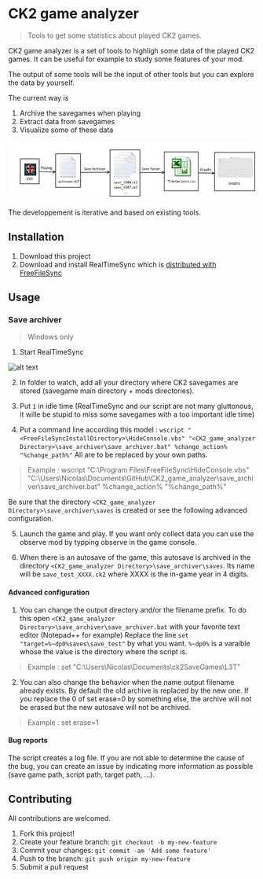 # CK2 game analyzer

> Tools to get some statistics about played CK2 games. 

CK2 game analyzer is a set of tools to highligh some data of the played CK2 games.
It can be useful for example to study some features of your mod.

The output of some tools will be the input of other tools but you can explore the data by yourself.

The current way is
1. Archive the savegames when playing
2. Extract data from savegames
3. Visualize some of these data

![alt text](Schema.png)

The developpement is iterative and based on existing tools.

## Installation
1. Download this project
2. Download and install RealTimeSync which is [distributed with FreeFileSync](https://www.freefilesync.org/download.php)

## Usage

### Save archiver

> Windows only

1. Start RealTimeSync

![alt text](https://www.freefilesync.org/manual/images/realtimesync-main-window.png)

2. In folder to watch, add all your directory where CK2 savegames are stored (savegame main directory + mods directories).

3. Put `1` in idle time (RealTimeSync and our script are not many gluttonous, it wille be stupid to miss some savegames with a too important idle time)

4. Put a command line according this model : `wscript "<FreeFileSyncInstallDirectory>\HideConsole.vbs" "<CK2_game_analyzer Directory>\save_archiver\save_archiver.bat" %change_action% "%change_path%"`
All <XXX> are to be replaced by your own paths.
> Example : wscript "C:\Program Files\FreeFileSync\HideConsole.vbs" "C:\Users\Nicolas\Documents\GitHub\CK2_game_analyzer\save_archiver\save_archiver.bat" %change_action% "%change_path%"

Be sure that the directory `<CK2_game_analyzer Directory>\save_archiver\saves` is created or see the following advanced configuration.

5. Launch the game and play. If you want only collect data you can use the observe mod by typping observe in the game console.

6. When there is an autosave of the game, this autosave is archived in the directory `<CK2_game_analyzer Directory>\save_archiver\saves`.
Its name will be `save_test_XXXX.ck2` where XXXX is the in-game year in 4 digits.

#### Advanced configuration

1. You can change the output directory and/or the filename prefix.
To do this open `<CK2_game_analyzer Directory>\save_archiver\save_archiver.bat` with your favorite text editor (Notepad++ for example)
Replace the line `set "target=%~dp0%saves\save_test"` by what you want. `%~dp0%` is a varaible whose the value is the directory where the script is.
> Example : set "C:\Users\Nicolas\Documents\ck2SaveGames\L3T"

2. You can also change the behavior when the name output filename already exists.
By default the old archive is replaced by the new one.
If you replace the 0 of set erase=0 by something else, the archive will not be erased but the new autosave will not be archived.
> Example : set erase=1

#### Bug reports

The script creates a log file.
If you are not able to determine the cause of the bug, you can create an issue by indicating more information as possible (save game path, script path, target path, ...).

## Contributing

All contributions are welcomed.

1. Fork this project!
2. Create your feature branch: `git checkout -b my-new-feature`
3. Commit your changes: `git commit -am 'Add some feature'`
4. Push to the branch: `git push origin my-new-feature`
5. Submit a pull request
